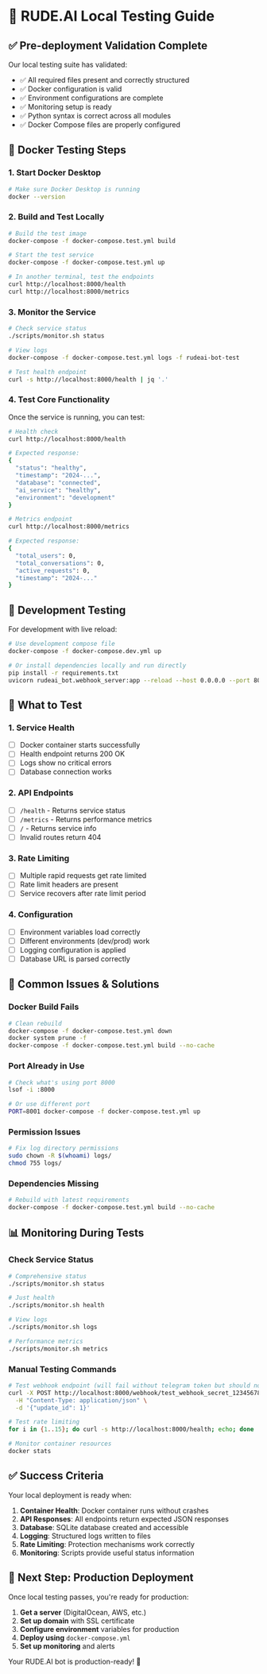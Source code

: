 # 🧪 RUDE.AI Local Testing Guide

## ✅ Pre-deployment Validation Complete

Our local testing suite has validated:
- ✅ All required files present and correctly structured
- ✅ Docker configuration is valid
- ✅ Environment configurations are complete
- ✅ Monitoring setup is ready
- ✅ Python syntax is correct across all modules
- ✅ Docker Compose files are properly configured

## 🚀 Docker Testing Steps

### 1. Start Docker Desktop
```bash
# Make sure Docker Desktop is running
docker --version
```

### 2. Build and Test Locally
```bash
# Build the test image
docker-compose -f docker-compose.test.yml build

# Start the test service
docker-compose -f docker-compose.test.yml up

# In another terminal, test the endpoints
curl http://localhost:8000/health
curl http://localhost:8000/metrics
```

### 3. Monitor the Service
```bash
# Check service status
./scripts/monitor.sh status

# View logs
docker-compose -f docker-compose.test.yml logs -f rudeai-bot-test

# Test health endpoint
curl -s http://localhost:8000/health | jq '.'
```

### 4. Test Core Functionality

Once the service is running, you can test:

```bash
# Health check
curl http://localhost:8000/health

# Expected response:
{
  "status": "healthy",
  "timestamp": "2024-...",
  "database": "connected",
  "ai_service": "healthy",
  "environment": "development"
}

# Metrics endpoint
curl http://localhost:8000/metrics

# Expected response:
{
  "total_users": 0,
  "total_conversations": 0,
  "active_requests": 0,
  "timestamp": "2024-..."
}
```

## 🔧 Development Testing

For development with live reload:

```bash
# Use development compose file
docker-compose -f docker-compose.dev.yml up

# Or install dependencies locally and run directly
pip install -r requirements.txt
uvicorn rudeai_bot.webhook_server:app --reload --host 0.0.0.0 --port 8000
```

## 🚦 What to Test

### 1. Service Health
- [ ] Docker container starts successfully
- [ ] Health endpoint returns 200 OK
- [ ] Logs show no critical errors
- [ ] Database connection works

### 2. API Endpoints
- [ ] `/health` - Returns service status
- [ ] `/metrics` - Returns performance metrics
- [ ] `/` - Returns service info
- [ ] Invalid routes return 404

### 3. Rate Limiting
- [ ] Multiple rapid requests get rate limited
- [ ] Rate limit headers are present
- [ ] Service recovers after rate limit period

### 4. Configuration
- [ ] Environment variables load correctly
- [ ] Different environments (dev/prod) work
- [ ] Logging configuration is applied
- [ ] Database URL is parsed correctly

## 🐛 Common Issues & Solutions

### Docker Build Fails
```bash
# Clean rebuild
docker-compose -f docker-compose.test.yml down
docker system prune -f
docker-compose -f docker-compose.test.yml build --no-cache
```

### Port Already in Use
```bash
# Check what's using port 8000
lsof -i :8000

# Or use different port
PORT=8001 docker-compose -f docker-compose.test.yml up
```

### Permission Issues
```bash
# Fix log directory permissions
sudo chown -R $(whoami) logs/
chmod 755 logs/
```

### Dependencies Missing
```bash
# Rebuild with latest requirements
docker-compose -f docker-compose.test.yml build --no-cache
```

## 📊 Monitoring During Tests

### Check Service Status
```bash
# Comprehensive status
./scripts/monitor.sh status

# Just health
./scripts/monitor.sh health

# View logs
./scripts/monitor.sh logs

# Performance metrics
./scripts/monitor.sh metrics
```

### Manual Testing Commands
```bash
# Test webhook endpoint (will fail without telegram token but should not crash)
curl -X POST http://localhost:8000/webhook/test_webhook_secret_123456789 \
  -H "Content-Type: application/json" \
  -d '{"update_id": 1}'

# Test rate limiting
for i in {1..15}; do curl -s http://localhost:8000/health; echo; done

# Monitor container resources
docker stats
```

## ✅ Success Criteria

Your local deployment is ready when:

1. **Container Health**: Docker container runs without crashes
2. **API Responses**: All endpoints return expected JSON responses
3. **Database**: SQLite database created and accessible
4. **Logging**: Structured logs written to files
5. **Rate Limiting**: Protection mechanisms work correctly
6. **Monitoring**: Scripts provide useful status information

## 🚀 Next Step: Production Deployment

Once local testing passes, you're ready for production:

1. **Get a server** (DigitalOcean, AWS, etc.)
2. **Set up domain** with SSL certificate
3. **Configure environment** variables for production
4. **Deploy using** `docker-compose.yml`
5. **Set up monitoring** and alerts

Your RUDE.AI bot is production-ready! 🎉